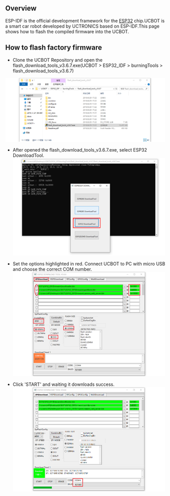 ## Overview

ESP-IDF is the official development framework for the [ESP32](https://espressif.com/en/products/hardware/esp32/overview) chip.UCBOT is a smart car robot developed by UCTRONICS based on ESP-IDF.This page shows how to flash the compiled firmware into the UCBOT.

## How to flash factory firmware

- Clone the UCBOT Repository and open the flash_download_tools_v3.6.7.exe(UCBOT > ESP32_IDF > burningTools > flash_download_tools_v3.6.7)

![Open the directory](docs/directory.png)

- After opened the flash_download_tools_v3.6.7.exe, select ESP32 DownloadTool.
![Select the option](docs/select.png)

- Set the options highlighted in red. Connect UCBOT to PC with micro USB and choose the correct COM number.
![Set the status](docs/status.png)

- Click 'START' and waiting it downloads success.
![start download](docs/download.png)
